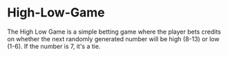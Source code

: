 # High-Low-Game
The High Low Game is a simple betting game where the player bets credits on whether the next randomly generated number will be high (8-13) or low (1-6). If the number is 7, it's a tie.
